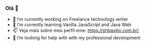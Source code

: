 ### Olá 👋

- 🔭 I’m currently working on Freelance technology writer
- 🌱 I’m currently learning Vanilla JavaScript and Java Web
- 📫 Veja mais sobre meu perfil eme: https://shbasilio.com.br/
- 🤔 I’m looking for help with with my professional development
